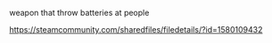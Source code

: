 weapon that throw batteries at people

https://steamcommunity.com/sharedfiles/filedetails/?id=1580109432
